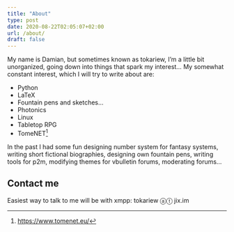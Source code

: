 ```yaml
---
title: "About"
type: post
date: 2020-08-22T02:05:07+02:00
url: /about/
draft: false
---
```


My name is Damian, but sometimes known as tokariew, I’m a little bit unorganized, going down into things that spark my interest… My somewhat constant interest, which I will try to write about are:
 - Python
 - LaTeX
 - Fountain pens and sketches…
 - Photonics
 - Linux
 - Tabletop RPG
 - TomeNET[^1]

In the past I had some fun designing number system for fantasy systems, writing short fictional biographies, designing own fountain pens, writing tools for p2m, modifying themes for vbulletin forums, moderating forums…

## Contact me
Easiest way to talk to me will be with xmpp: tokariew ⓐⓣ jix.im

[^1]: https://www.tomenet.eu/

